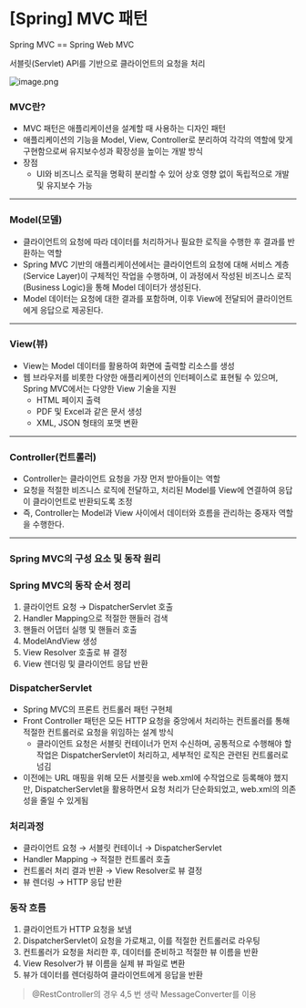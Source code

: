 # [Spring] MVC 패턴

Spring MVC == Spring Web MVC

서블릿(Servlet) API를 기반으로 클라이언트의 요청을 처리

![image.png](images/mvc-image.png)

### MVC란?

- MVC 패턴은 애플리케이션을 설계할 때 사용하는 디자인 패턴
- 애플리케이션의 기능을 Model, View, Controller로 분리하여 각각의 역할에 맞게 구현함으로써 유지보수성과 확장성을 높이는 개발 방식
- 장점
    - UI와 비즈니스 로직을 명확히 분리할 수 있어 상호 영향 없이 독립적으로 개발 및 유지보수 가능

---

### **Model(모델)**

- 클라이언트의 요청에 따라 데이터를 처리하거나 필요한 로직을 수행한 후 결과를 반환하는 역할
- Spring MVC 기반의 애플리케이션에서는 클라이언트의 요청에 대해 서비스 계층(Service Layer)이 구체적인 작업을 수행하며, 이 과정에서 작성된 비즈니스 로직(Business Logic)을 통해 Model 데이터가 생성된다.
- Model 데이터는 요청에 대한 결과를 포함하며, 이후 View에 전달되어 클라이언트에게 응답으로 제공된다.

---

### **View(뷰)**

- View는 Model 데이터를 활용하여 화면에 출력할 리소스를 생성
- 웹 브라우저를 비롯한 다양한 애플리케이션의 인터페이스로 표현될 수 있으며, Spring MVC에서는 다양한 View 기술을 지원
    - HTML 페이지 출력
    - PDF 및 Excel과 같은 문서 생성
    - XML, JSON 형태의 포맷 변환

---

### **Controller(컨트롤러)**

- Controller는 클라이언트 요청을 가장 먼저 받아들이는 역할
- 요청을 적절한 비즈니스 로직에 전달하고, 처리된 Model를 View에 연결하여 응답이 클라이언트로 반환되도록 조정
- 즉, Controller는 Model과 View 사이에서 데이터와 흐름을 관리하는 중재자 역할을 수행한다.

---

### **Spring MVC의 구성 요소 및 동작 원리**

### **Spring MVC의 동작 순서 정리**

1. 클라이언트 요청 → DispatcherServlet 호출
2. Handler Mapping으로 적절한 핸들러 검색
3. 핸들러 어댑터 실행 및 핸들러 호출
4. ModelAndView 생성
5. View Resolver 호출로 뷰 결정
6. View 렌더링 및 클라이언트 응답 반환

### DispatcherServlet

- Spring MVC의 프론트 컨트롤러 패턴 구현체
- Front Controller 패턴은 모든 HTTP 요청을 중앙에서 처리하는 컨트롤러를 통해 적절한 컨트롤러로 요청을 위임하는 설계 방식
    - 클라이언트 요청은 서블릿 컨테이너가 먼저 수신하며, 공통적으로 수행해야 할 작업은 DispatcherServlet이 처리하고, 세부적인 로직은 관련된 컨트롤러로 넘김
- 이전에는 URL 매핑을 위해 모든 서블릿을 web.xml에 수작업으로 등록해야 했지만, DispatcherServlet을 활용하면서 요청 처리가 단순화되었고, web.xml의 의존성을 줄일 수 있게됨

### 처리과정

- 클라이언트 요청 → 서블릿 컨테이너 → DispatcherServlet
- Handler Mapping → 적절한 컨트롤러 호출
- 컨트롤러 처리 결과 반환 → View Resolver로 뷰 결정
- 뷰 렌더링 → HTTP 응답 반환

### **동작 흐름**

1. 클라이언트가 HTTP 요청을 보냄
2. DispatcherServlet이 요청을 가로채고, 이를 적절한 컨트롤러로 라우팅
3. 컨트롤러가 요청을 처리한 후, 데이터를 준비하고 적절한 뷰 이름을 반환
4. View Resolver가 뷰 이름을 실제 뷰 파일로 변환
5. 뷰가 데이터를 렌더링하여 클라이언트에게 응답을 반환

> @RestController의 경우 4,5 번 생략
MessageConverter를 이용
>
